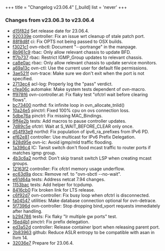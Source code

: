 +++
title = "Changelog v23.06.4"
[_build]
  list = 'never'
+++

### Changes from v23.06.3 to v23.06.4

- [d15f82d](https://github.com/ovn-org/ovn/commit/d15f82dbd20bb5fc304f395b20860bcd695006d3) Set release date for 23.06.4.
- [920339e](https://github.com/ovn-org/ovn/commit/920339ec76a7800455feeb731efa18b6f5ed896b) controller: Fix an issue wrt cleanup of stale patch port.
- [88f8d8f](https://github.com/ovn-org/ovn/commit/88f8d8f2cbbd472fbdae0d89703d5578af4fad33) ci: Fix OPTS not being passed to OSX builds.
- [f3021c1](https://github.com/ovn-org/ovn/commit/f3021c1c3e016e11bcadf4e32fde63e4ceb2d5d0) ovn-nbctl: Document "--portrange" in the manpage.
- [8b961c9](https://github.com/ovn-org/ovn/commit/8b961c966a45ccb14c1fa760196b12ff47fd6022) rbac: Only allow relevant chassis to update BFD.
- [ff7b737](https://github.com/ovn-org/ovn/commit/ff7b737386feb1f7ed3d1e8d7218b0245990512d) rbac: Restrict IGMP_Group updates to relevant chassis.
- [ca8e0ac](https://github.com/ovn-org/ovn/commit/ca8e0accac6f4f5670ed011e67c7b103f549b06b) rbac: Only allow relevant chassis to update service monitors.
- [a69a13c](https://github.com/ovn-org/ovn/commit/a69a13ca1814ab367db41db35935a6a83fd2054c) ovn-ctl: Use the current user for default file permissions.
- [3ae521f](https://github.com/ovn-org/ovn/commit/3ae521f86379d45df830e5b5a09868341f820d02) ovn-trace: Make sure we don't exit when the port is not specified.
- [2713ec4](https://github.com/ovn-org/ovn/commit/2713ec4244393778e0d151e5b70aad08a15ee2bd) acl-log: Properly log the "pass" verdict.
- [cfea06c](https://github.com/ovn-org/ovn/commit/cfea06cc8ac7e6b4526249ffa4d599f3bd9670da) automake: Make system tests dependent of ovn-macro.
- [ff978f6](https://github.com/ovn-org/ovn/commit/ff978f6b8f88aeba6b8f96eed08a10e30b685ef9) ovn-controller.at: Fix flaky test "ofctrl wait before clearing flows".
- [bc73400](https://github.com/ovn-org/ovn/commit/bc73400a0d5fcf480c2f43f72c180dd5d82b90d6) northd: fix infinite loop in ovn_allocate_tnlid()
- [10a24e5](https://github.com/ovn-org/ovn/commit/10a24e55f9ee7f46564f46cc3f4abd6fc4d7b2be) pinctrl: Fixed 100% cpu on ovs connection loss.
- [5dbe76a](https://github.com/ovn-org/ovn/commit/5dbe76a326920bed6499d656278a6e6f27e69004) pinctrl: Fix missing MAC_Bindings.
- [9ff4e2b](https://github.com/ovn-org/ovn/commit/9ff4e2b56d701772d90cf6b2f4a91b15a8158a4d) tests: Add macros to pause controller updates.
- [7d89c5e](https://github.com/ovn-org/ovn/commit/7d89c5e7305935f933e8751aa272ea45c45a2200) ofctrl: Wait at S_WAIT_BEFORE_CLEAR only once.
- [d54f93e9](https://github.com/ovn-org/ovn/commit/d54f93e90073793e13e6faa45915033e4fccdf6c) northd: Fix population of ipv6_ra_prefixes from IPv6 PD.
- [ef62e81](https://github.com/ovn-org/ovn/commit/ef62e81afab19705c6ba3a27d39905ab5ba85559) controller: Use multicast for IPv6 Prefix Delegation.
- [828d95e](https://github.com/ovn-org/ovn/commit/828d95e8962f422cd13f926c22c9c3f3044b7e87) ovn-ic: Avoid igmp/mld traffic flooding.
- [1a396c4](https://github.com/ovn-org/ovn/commit/1a396c494453c32f818ba2fa6e6fbbdaee8ad6e5) IC: Tansit switch don't flood mcast traffic to router ports if matches igmp group.
- [4b3c6a2](https://github.com/ovn-org/ovn/commit/4b3c6a2d4561d94791cd54160818301f012824eb) northd: Don't skip transit switch LSP when creating mcast groups.
- [12163f2](https://github.com/ovn-org/ovn/commit/12163f24b2a724d8ae41956498b87cbcf4534f0c) controller: Fix ofctrl memory usage underflow.
- [ec63d9a](https://github.com/ovn-org/ovn/commit/ec63d9ac9ed7c9937cf2067f15a3d915f67948d4) docs: Remove ref. to "ovn-sbctl --no-wait".
- [e61d64a](https://github.com/ovn-org/ovn/commit/e61d64a0b559379c527a5f9692c56751ad3a17d6) tests: Address netcat 7.94 changes.
- [1153bac](https://github.com/ovn-org/ovn/commit/1153bac3421e07e35a375ce7959a012b9865eb4b) tests: Add helper for tcpdump.
- [8416cb0](https://github.com/ovn-org/ovn/commit/8416cb0b9c196c89207b0e5e8a651a7da4e371f5) Fix broken link for LTS release.
- [c6f92d7](https://github.com/ovn-org/ovn/commit/c6f92d75b06b50930ebf3a9250700a75eabb2fad) ovn-controller: Fix busy loop when ofctrl is disconnected.
- [fa04547](https://github.com/ovn-org/ovn/commit/fa04547319caa903cfdaab8539492335a9628b15) utilities: Make database connection optional for ovn-detrace.
- [5f7396d](https://github.com/ovn-org/ovn/commit/5f7396da81fcfc51e33993965e19d759270261e2) ovn-controller: Stop dropping bind_vport requests immediately after handling.
- [b294786](https://github.com/ovn-org/ovn/commit/b29478696598f991c02bde37bac082bfe9cc0f3f) tests: Fix flaky "lr multiple gw ports" test.
- [16ed4b1](https://github.com/ovn-org/ovn/commit/16ed4b182736cb2f5e7ecdde526dea2e97a9d2a4) pinctrl: Fix prefix delegation.
- [ed3a52d](https://github.com/ovn-org/ovn/commit/ed3a52d5ab50c9090872d2065e75fb3ce2c2f298) controller: Release container lport when releasing parent port.
- [2b83963](https://github.com/ovn-org/ovn/commit/2b8396365dd25653abc7d7c2d722943711e964c1) github: Reduce ASLR entropy to be compatible with asan in llvm 14.
- [32036e7](https://github.com/ovn-org/ovn/commit/32036e7f2e25e3cf7a6e0b745cc6025e834d4417) Prepare for 23.06.4.